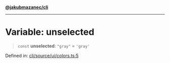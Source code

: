 [**@jakubmazanec/cli**](../../../../README.md)

---

# Variable: unselected

> `const` **unselected**: `"gray"` = `'gray'`

Defined in:
[cli/source/ui/colors.ts:5](https://github.com/jakubmazanec/tools/blob/d956cf350ae3e6bad1df754a19dfbabb088c1451/packages/cli/source/ui/colors.ts#L5)
